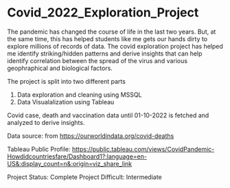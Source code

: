 # Covid_2022_Exploration_Project

The pandemic has changed the course of life in the last two years. But, at the same time, this has helped students like me gets our hands dirty to explore millions of records of data. The covid exploration project has helped me identify striking/hidden patterns and derive insights that can help identify correlation between the spread of the virus and various geophraphical and biological factors. 

The project is split into two different parts

1. Data exploration and cleaning using MSSQL
2. Data Visualalization using Tableau

Covid case, death and vaccination data until 01-10-2022 is fetched and analyzed to derive insights. 

Data source: from https://ourworldindata.org/covid-deaths

Tableau Public Profile: https://public.tableau.com/views/CovidPandemic-Howdidcountriesfare/Dashboard1?:language=en-US&:display_count=n&:origin=viz_share_link

Project Status: Complete
Project Difficult: Intermediate
